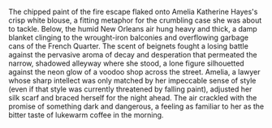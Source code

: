 The chipped paint of the fire escape flaked onto Amelia Katherine Hayes's crisp white blouse, a fitting metaphor for the crumbling case she was about to tackle.  Below, the humid New Orleans air hung heavy and thick, a damp blanket clinging to the wrought-iron balconies and overflowing garbage cans of the French Quarter.  The scent of beignets fought a losing battle against the pervasive aroma of decay and desperation that permeated the narrow, shadowed alleyway where she stood, a lone figure silhouetted against the neon glow of a voodoo shop across the street.  Amelia, a lawyer whose sharp intellect was only matched by her impeccable sense of style (even if that style was currently threatened by falling paint), adjusted her silk scarf and braced herself for the night ahead.  The air crackled with the promise of something dark and dangerous, a feeling as familiar to her as the bitter taste of lukewarm coffee in the morning.
